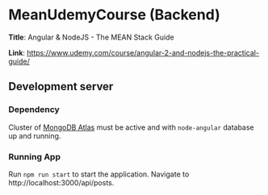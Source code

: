 # MeanUdemyCourse (Backend)

**Title**: Angular & NodeJS - The MEAN Stack Guide

**Link**: https://www.udemy.com/course/angular-2-and-nodejs-the-practical-guide/

## Development server

### Dependency

Cluster of [MongoDB Atlas](https://account.mongodb.com/account/login) must be active and with `node-angular` database up and running.

### Running App

Run `npm run start` to start the application. Navigate to http://localhost:3000/api/posts.
